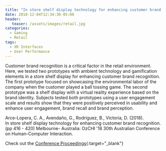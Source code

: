 ```yaml
---
title: "In store shelf display technology for enhancing customer brand recognition"
date: 2018-12-04T12:34:30-05:00
header:
   teaser: /assets/images/retail.jpg
categories:
  - Gaming
  - Retail
tags:
  - XR Interfaces
  - User Performance
---
```

Customer brand recognition is a critical factor in the retail environment. 
Here, we tested two prototypes with ambient technology and gamification elements 
in a store shelf display for enhancing customer brand recognition. 
The first prototype focused on showcasing the environmental labor of the company 
when the customer played a ball tossing game. The second prototype was a shelf 
display with a virtual reality experience based on the brand identity. 
Subjects tested both prototypes using a user engagement scale and results show 
that they were positively perceived in usability and enhance user engagement, 
brand recall and brand perception.

Arce-Lopera, C. A., Avendaño, G., Rodríguez, B., Victoria, D. (2018).  
In store shelf display technology for enhancing customer brand recognition. 
(pp 416 - 420) Melbourne- Australia: OzCHI '18 30th Australian Conference on Human-Computer Interaction.

Check out the [Conference Proceedings][URL]{:target="_blank"} 

[URL]:  https://doi.org/10.1145/3292147.3292186